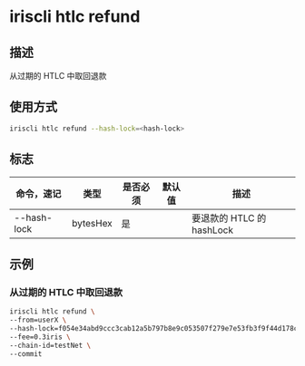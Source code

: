 # iriscli htlc refund

## 描述

从过期的 HTLC 中取回退款

## 使用方式

```bash
iriscli htlc refund --hash-lock=<hash-lock>
```

## 标志

| 命令，速记    | 类型     | 是否必须 | 默认值 | 描述                     |
| ----------- | -------- | ------ | ----- | ----------------------- |
| --hash-lock | bytesHex | 是     |       | 要退款的 HTLC 的 hashLock |

## 示例

### 从过期的 HTLC 中取回退款

```bash
iriscli htlc refund \
--from=userX \
--hash-lock=f054e34abd9ccc3cab12a5b797b8e9c053507f279e7e53fb3f9f44d178c94b20 \
--fee=0.3iris \
--chain-id=testNet \
--commit
```

